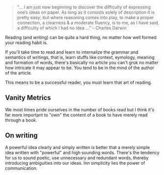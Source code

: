 > "... I am just now beginning to discover the difficulty of expressing one’s ideas on
paper. As long as it consists solely of description it is pretty easy; but where reasoning
comes into play, to make a proper connection, a clearness & a moderate fluency, is to
me, as I have said, a difficulty of which I had no idea ..."
– Charles Darwin

Reading (and writing) can be  quite a hard thing, no matter how well formed your reading habit is. 

If you'll take time to read and learn to internalize the grammar and semantics of writings, that is, learn stuffs like context, eymology, meaning and formation of words, there's basically no article you can't grok no matter how intricate it may appear to be. You tend to be in the mind of the author of the article.

This means to be a successful reader, you must learn that art of reading. 

## Vanity Metrics
We most times pride ourselves in the number of books read but I think it's far more important to "own" the content of a book to have merely read through 
a book.

## On writing
A powerful idea clearly and simply written is better that a merely simple idea written with "powerful" and high sounding words. There's the tendency
for us to sound poetic, use unnecessary and redundant words, thereby introducing ambiguities into our ideas. Inn simplicity lies the power of
communication.
